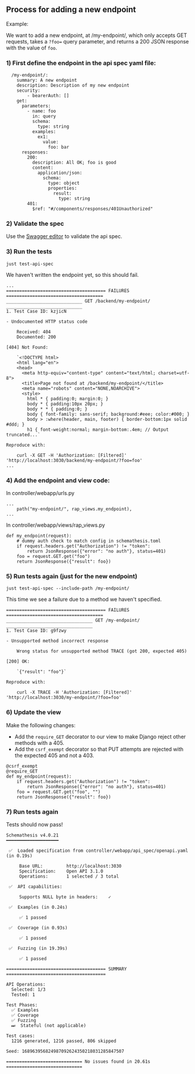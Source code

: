 
## Process for adding a new endpoint

Example:

We want to add a new endpoint, at /my-endpoint/, which only accepts GET requests,
takes a `?foo=` query parameter, and returns a 200 JSON response with the value of `foo`.

### 1) First define the endpoint in the api spec yaml file:

```
  /my-endpoint/:
    summary: A new endpoint
    description: Description of my new endpoint
    security:
        - bearerAuth: []
    get:
      parameters:
        - name: foo
          in: query
          schema:
            type: string
          examples:
            ex1:
              value:
                foo: bar
      responses:
        200:
          description: All OK; foo is good
          content:
            application/json:
              schema:
                type: object
                properties:
                  result:
                    type: string
        401:
          $ref: "#/components/responses/401Unauthorized"
```

### 2) Validate the spec

Use the [Swagger editor](./RAP_API_DEVELOPERS.md#validate-the-api-spec) to validate the api spec.

### 3) Run the tests
```
just test-api-spec
```
We haven't written the endpoint yet, so this should fail.

```
...
====================================== FAILURES =====================================
_____________________________ GET /backend/my-endpoint/ _____________________________
1. Test Case ID: kzjicN

- Undocumented HTTP status code

    Received: 404
    Documented: 200

[404] Not Found:

    `<!DOCTYPE html>
    <html lang="en">
    <head>
      <meta http-equiv="content-type" content="text/html; charset=utf-8">
      <title>Page not found at /backend/my-endpoint/</title>
      <meta name="robots" content="NONE,NOARCHIVE">
      <style>
        html * { padding:0; margin:0; }
        body * { padding:10px 20px; }
        body * * { padding:0; }
        body { font-family: sans-serif; background:#eee; color:#000; }
        body > :where(header, main, footer) { border-bottom:1px solid #ddd; }
        h1 { font-weight:normal; margin-bottom:.4em; // Output truncated...`

Reproduce with:

    curl -X GET -H 'Authorization: [Filtered]' 'http://localhost:3030/backend/my-endpoint/?foo=foo'
...

```

### 4) Add the endpoint and view code:

In controller/webapp/urls.py
```
...
    path("my-endpoint/", rap_views.my_endpoint),
...
```

In controller/webapp/views/rap_views.py
```
def my_endpoint(request):
    # dummy auth check to match config in schemathesis.toml
    if request.headers.get("Authorization") != "token":
        return JsonResponse({"error": "no auth"}, status=401)
    foo = request.GET.get("foo")
    return JsonResponse({"result": foo})
```

### 5) Run tests again (just for the new endpoint)

```
just test-api-spec --include-path /my-endpoint/
```

This time we see a failure due to a method we haven't specified.
```
====================================== FAILURES =====================================
_________________________________ GET /my-endpoint/ _________________________________
1. Test Case ID: g9fzwy

- Unsupported method incorrect response

    Wrong status for unsupported method TRACE (got 200, expected 405)

[200] OK:

    `{"result": "foo"}`

Reproduce with:

    curl -X TRACE -H 'Authorization: [Filtered]' 'http://localhost:3030/my-endpoint/?foo=foo'
```

### 6) Update the view

Make the following changes:

- Add the `require_GET` decorator to our view to make Django reject other methods with a 405.
- Add the `csrf_exempt` decorator so that PUT attempts are rejected with the expected 405 and not a 403.
```
@csrf_exempt
@require_GET
def my_endpoint(request):
    if request.headers.get("Authorization") != "token":
        return JsonResponse({"error": "no auth"}, status=401)
    foo = request.GET.get("foo", "")
    return JsonResponse({"result": foo})
```

### 7) Run tests again

Tests should now pass!

```
Schemathesis v4.0.21
━━━━━━━━━━━━━━━━━━━━

 ✅  Loaded specification from controller/webapp/api_spec/openapi.yaml (in 0.19s)

     Base URL:         http://localhost:3030
     Specification:    Open API 3.1.0
     Operations:       1 selected / 3 total

 ✅  API capabilities:

     Supports NULL byte in headers:    ✓

 ✅  Examples (in 0.24s)

     ✅ 1 passed

 ✅  Coverage (in 0.93s)

     ✅ 1 passed

 ✅  Fuzzing (in 19.39s)

     ✅ 1 passed

====================================== SUMMARY ======================================

API Operations:
  Selected: 1/3
  Tested: 1

Test Phases:
  ✅ Examples
  ✅ Coverage
  ✅ Fuzzing
  ⏭  Stateful (not applicable)

Test cases:
  1216 generated, 1216 passed, 806 skipped

Seed: 168963956824987092624350218031285847507

============================= No issues found in 20.61s =============================
```
